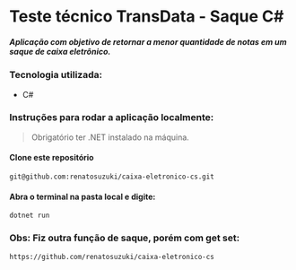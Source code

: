 # Teste técnico TransData - Saque C#

##### Aplicação com objetivo de retornar a menor quantidade de notas em um saque de caixa eletrônico.

### Tecnologia utilizada:

<ul>
    <li>C#</li>
</ul>

### Instruções para rodar a aplicação localmente:

> Obrigatório ter .NET instalado na máquina.

#### Clone este repositório

```
git@github.com:renatosuzuki/caixa-eletronico-cs.git
```

#### Abra o terminal na pasta local e digite:

```
dotnet run
```

### Obs: Fiz outra função de saque, porém com get set:

```
https://github.com/renatosuzuki/caixa-eletronico-cs
```